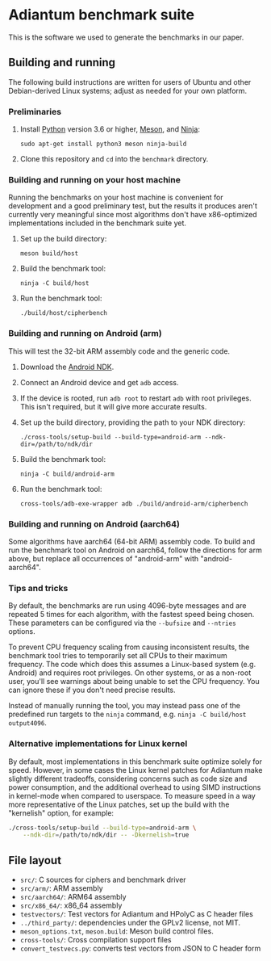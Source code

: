 # Adiantum benchmark suite

This is the software we used to generate the benchmarks in our paper.

## Building and running

The following build instructions are written for users of Ubuntu and other
Debian-derived Linux systems; adjust as needed for your own platform.

### Preliminaries

1. Install [Python](https://www.python.org/) version 3.6 or higher,
   [Meson](https://mesonbuild.com/), and [Ninja](https://ninja-build.org/):

       sudo apt-get install python3 meson ninja-build

2. Clone this repository and `cd` into the `benchmark` directory.

### Building and running on your host machine

Running the benchmarks on your host machine is convenient for development and a
good preliminary test, but the results it produces aren't currently very
meaningful since most algorithms don't have x86-optimized implementations
included in the benchmark suite yet.

1. Set up the build directory:

       meson build/host

2. Build the benchmark tool:

       ninja -C build/host

3. Run the benchmark tool:

       ./build/host/cipherbench

### Building and running on Android (arm)

This will test the 32-bit ARM assembly code and the generic code.

1. Download the [Android NDK](https://developer.android.com/ndk/downloads).

2. Connect an Android device and get `adb` access.

3. If the device is rooted, run `adb root` to restart `adb` with root
   privileges.  This isn't required, but it will give more accurate results.

4. Set up the build directory, providing the path to your NDK directory:

       ./cross-tools/setup-build --build-type=android-arm --ndk-dir=/path/to/ndk/dir

5. Build the benchmark tool:

       ninja -C build/android-arm

6. Run the benchmark tool:

       cross-tools/adb-exe-wrapper adb ./build/android-arm/cipherbench

### Building and running on Android (aarch64)

Some algorithms have aarch64 (64-bit ARM) assembly code.  To build and run the
benchmark tool on Android on aarch64, follow the directions for arm above, but
replace all occurrences of "android-arm" with "android-aarch64".

### Tips and tricks

By default, the benchmarks are run using 4096-byte messages and are repeated 5
times for each algorithm, with the fastest speed being chosen.  These parameters
can be configured via the `--bufsize` and `--ntries` options.

To prevent CPU frequency scaling from causing inconsistent results, the
benchmark tool tries to temporarily set all CPUs to their maximum frequency.
The code which does this assumes a Linux-based system (e.g. Android) and
requires root privileges.  On other systems, or as a non-root user, you'll see
warnings about being unable to set the CPU frequency.  You can ignore these if
you don't need precise results.

Instead of manually running the tool, you may instead pass one of the predefined
run targets to the `ninja` command, e.g. `ninja -C build/host output4096`.

### Alternative implementations for Linux kernel

By default, most implementations in this benchmark suite optimize solely for
speed. However, in some cases the Linux kernel patches for Adiantum make
slightly different tradeoffs, considering concerns such as code size and power
consumption, and the additional overhead to using SIMD instructions in
kernel-mode when compared to userspace. To measure speed in a way more
representative of the Linux patches, set up the build with the "kernelish"
option, for example:

```sh
./cross-tools/setup-build --build-type=android-arm \
    --ndk-dir=/path/to/ndk/dir -- -Dkernelish=true
```

## File layout

* `src/`: C sources for ciphers and benchmark driver
* `src/arm/`: ARM assembly
* `src/aarch64/`: ARM64 assembly
* `src/x86_64/`: x86_64 assembly
* `testvectors/`: Test vectors for Adiantum and HPolyC as C header files
* `../third_party/`: dependencies under the GPLv2 license, not MIT.
* `meson_options.txt`, `meson.build`: Meson build control files.
* `cross-tools/`: Cross compilation support files
* `convert_testvecs.py`: converts test vectors from JSON to C header form
